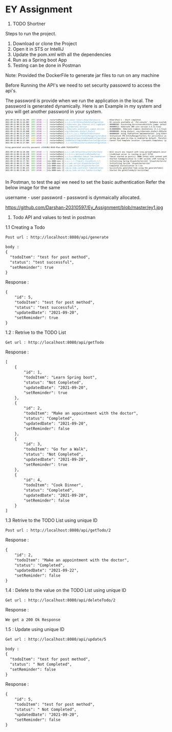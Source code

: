 # EY Assignment

1. TODO Shortner 

Steps to run the project.

1. Download or clone the Project 
2. Open it in STS or IntelliJ
3. Update the pom.xml with all the dependencies 
4. Run as a Spring boot App
5. Testing can be done in Postman 

Note: Provided the DockerFile to generate jar files to run on any machine 

Before Running the API's we need to set security passowrd to access the api's.

The password is provide when we run the application in the local. The password is generated dynamically.
Here is an Example in my system and you will get another password in your system.

![Optional Text](https://github.com/Darshan-20310597/Ey_Assignment/blob/master/ey.jpg)

In Postman, to test the api we need to set the basic authentication
Refer the below image for the same 

username - user
password - password is dynmaically allocated.

https://github.com/Darshan-20310597/Ey_Assignment/blob/master/ey1.jpg

1. Todo API and values to test in postman 


1.1 Creating a Todo  

```
Post url : http://localhost:8080/api/generate

```

```
body : 
{
  "todoItem": "test for post method",
  "status": "test successful",
  "setReminder": true
}
```

Response :
```
{
    "id": 5,
    "todoItem": "test for post method",
    "status": "test successful",
    "updatedDate": "2021-09-20",
    "setReminder": true
}
```
1.2 : Retrive to the TODO List 

```
Get url : http://localhost:8080/api/getTodo

```

Response :
```
[
    {
        "id": 1,
        "todoItem": "Learn Spring boot",
        "status": "Not Completed",
        "updatedDate": "2021-09-20",
        "setReminder": true
    },
    {
        "id": 2,
        "todoItem": "Make an appointment with the doctor",
        "status": "Completed",
        "updatedDate": "2021-09-20",
        "setReminder": false
    },
    {
        "id": 3,
        "todoItem": "Go for a Walk",
        "status": "Not Completed",
        "updatedDate": "2021-09-20",
        "setReminder": true
    },
    {
        "id": 4,
        "todoItem": "Cook Dinner",
        "status": "Completed",
        "updatedDate": "2021-09-20",
        "setReminder": false
    }
]
```
1.3 Retrive to the TODO List using unique ID  

```
Post url : http://localhost:8080/api/getTodo/2

```

Response :
```
{
    "id": 2,
    "todoItem": "Make an appointment with the doctor",
    "status": "Completed",
    "updatedDate": "2021-09-22",
    "setReminder": false
}
```
1.4 :  Delete to the value on the TODO List using unique ID  

```
Get url : http://localhost:8080/api/deleteTodo/2

```

Response :
```
We get a 200 Ok Response 
```

1.5 :  Update using unique ID  

```
Get url : http://localhost:8080/api/update/5

```
```
body : 
{
  "todoItem": "test for post method",
  "status": " Not Completed",
  "setReminder": false
}
```
Response :
```
{
    "id": 5,
    "todoItem": "test for post method",
    "status": " Not Completed",
    "updatedDate": "2021-09-20",
    "setReminder": false
}
```

